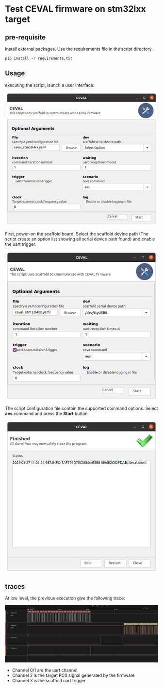 # Test CEVAL firmware on stm32lxx target

## pre-requisite
Install external packages. Use the requirements file in the script directory.
```commandline
pip install -r requirements.txt
```

## Usage
executing the script, launch a user interface:

![ceval_interface.png](pictures%2Fceval_interface.png)

First, power-on the scaffold board. Select the scaffold device path (The script create an option list showing 
all serial device path found) and enable the uart trigger.

![ceval_interface_init.png](pictures%2Fceval_interface_init.png)

The script configuration file contain the supported command options. 
Select **aes** command and press the **Start** button

![ceval_aes_ouput.png](pictures%2Fceval_aes_ouput.png)

## traces
At low level, the previous execution give the following trace:

![ceval_stm32l476_aes.png](pictures%2Fceval_stm32l476_aes.png)

- Channel 0/1 are the uart channel
- Channel 2 is the target PC0 signal generated by the firmware
- Channel 3 is the scaffold uart trigger 
